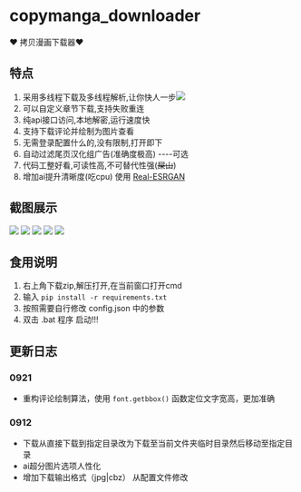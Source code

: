 # copymanga_downloader

❤ 拷贝漫画下载器❤

## 特点

1. 采用多线程下载及多线程解析,让你快人一步![](README_md_files/102b9dc0-869f-11ee-838f-8740f019a9b0.jpeg?v=1&type=image)
2. 可以自定义章节下载,支持失败重连
3. 纯api接口访问,本地解密,运行速度快
4. 支持下载评论并绘制为图片查看
5. 无需登录配置什么的,没有限制,打开即下
6. 自动过滤尾页汉化组广告(准确度极高) ----可选
7. 代码工整好看,可读性高,不可替代性强(~~屎山~~)
8. 增加ai提升清晰度(吃cpu) 使用 [Real-ESRGAN](https://github.com/xinntao/Real-ESRGAN)

## 截图展示

![](README_md_files/2bfd7ec0-48c3-11ee-8344-a91988da3ff6.jpeg?v=1&type=image)
![](README_md_files/376347e0-48c3-11ee-8344-a91988da3ff6.jpeg?v=1&type=image)
![](README_md_files/a6d17b70-4a11-11ee-b416-f5e0ee161af8.jpeg?v=1&type=image)
![](README_md_files/42439c10-6127-11ee-9130-ebfc613c0c36.jpeg?v=1&type=image)
![](README_md_files/7bead980-6774-11ee-98e6-535fc83230f7.jpeg?v=1&type=image)

## 食用说明

1. 右上角下载zip,解压打开,在当前窗口打开cmd
2. 输入 `pip install -r requirements.txt`
3. 按照需要自行修改 config.json 中的参数
4. 双击 .bat 程序 启动!!!

## 更新日志

### 0921

- 重构评论绘制算法，使用 `font.getbbox()` 函数定位文字宽高，更加准确

### 0912

- 下载从直接下载到指定目录改为下载至当前文件夹临时目录然后移动至指定目录
- ai超分图片选项人性化
- 增加下载输出格式（jpg|cbz） 从配置文件修改
